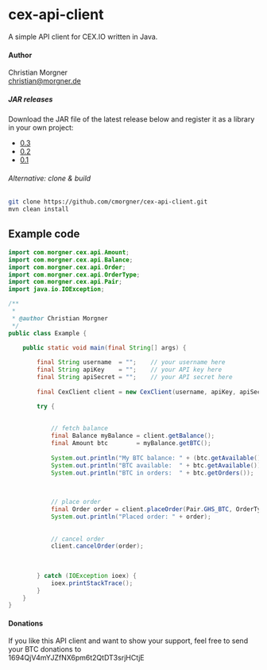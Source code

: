 # cex-api-client
A simple API client for CEX.IO written in Java.

#### Author
Christian Morgner<br>
christian@morgner.de

##### JAR releases
Download the JAR file of the latest release below and register it as a library in your own project:
- [0.3](https://github.com/cmorgner/cex-api-client/releases/tag/0.3)
- [0.2](https://github.com/cmorgner/cex-api-client/releases/tag/0.2)
- [0.1](https://github.com/cmorgner/cex-api-client/releases/tag/0.1)

###### Alternative: clone & build
```bash
git clone https://github.com/cmorgner/cex-api-client.git
mvn clean install
```

## Example code
```java
import com.morgner.cex.api.Amount;
import com.morgner.cex.api.Balance;
import com.morgner.cex.api.Order;
import com.morgner.cex.api.OrderType;
import com.morgner.cex.api.Pair;
import java.io.IOException;

/**
 *
 * @author Christian Morgner
 */
public class Example {

	public static void main(final String[] args) {
		
		final String username  = "";	// your username here
		final String apiKey    = "";	// your API key here
		final String apiSecret = "";	// your API secret here
		
		final CexClient client = new CexClient(username, apiKey, apiSecret);

		try {
			
			
			// fetch balance
			final Balance myBalance = client.getBalance();
			final Amount btc        = myBalance.getBTC();
			
			System.out.println("My BTC balance: " + (btc.getAvailable() + btc.getOrders()));
			System.out.println("BTC available:  " + btc.getAvailable());
			System.out.println("BTC in orders:  " + btc.getOrders());

			
			
			// place order
			final Order order = client.placeOrder(Pair.GHS_BTC, OrderType.Buy, 1.0, 0.0001);
			System.out.println("Placed order: " + order);
			
			
			// cancel order
			client.cancelOrder(order);
			
			
			
		} catch (IOException ioex) {
			ioex.printStackTrace();
		}
	}
}
```

#### Donations
If you like this API client and want to show your support, feel free to send your BTC donations to<br>
1694QjV4mYJZfNX6pm6t2QtDT3srjHCtjE
